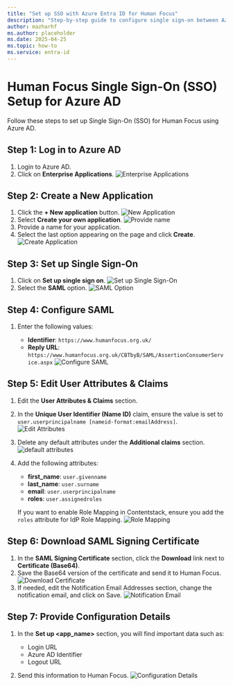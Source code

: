 ```yaml
---
title: "Set up SSO with Azure Entra ID for Human Focus"
description: "Step-by-step guide to configure single sign-on between Azure Entra ID and Human Focus."
author: mazharhf
ms.author: placeholder
ms.date: 2025-04-25
ms.topic: how-to
ms.service: entra-id
---
```


# Human Focus Single Sign-On (SSO) Setup for Azure AD

Follow these steps to set up Single Sign-On (SSO) for Human Focus using Azure AD.

## Step 1: Log in to Azure AD

1. Login to Azure AD.
2. Click on **Enterprise Applications**.
   ![Enterprise Applications](common/HF-overview.png)

## Step 2: Create a New Application

1. Click the **+ New application** button.
   ![New Application](common/HF-allApplication.png)
2. Select **Create your own application**.
   ![Provide name](common/HF-brows.png)
3. Provide a name for your application.
4. Select the last option appearing on the page and click **Create**.
   ![Create Application](common/HF-create.png)

## Step 3: Set up Single Sign-On

1. Click on **Set up single sign on**.
   ![Set up Single Sign-On](common/HF-properties.png)
2. Select the **SAML** option.
   ![SAML Option](common/HF-saml.png)

## Step 4: Configure SAML

1. Enter the following values:

    - **Identifier**: `https://www.humanfocus.org.uk/`
    - **Reply URL**: `https://www.humanfocus.org.uk/CBTbyB/SAML/AssertionConsumerService.aspx`
   ![Configure SAML](common/HF-signOn.png)

## Step 5: Edit User Attributes & Claims

1. Edit the **User Attributes & Claims** section.
2. In the **Unique User Identifier (Name ID)** claim, ensure the value is set to `user.userprincipalname [nameid-format:emailAddress]`.
    ![Edit Attributes](common/HF-manageClaim.png)

3. Delete any default attributes under the **Additional claims** section.
    ![default attributes](common/HF-attribute.png)

4. Add the following attributes:

    - **first_name**: `user.givenname`
    - **last_name**: `user.surname`
    - **email**: `user.userprincipalname`
    - **roles**: `user.assignedroles`

    If you want to enable Role Mapping in Contentstack, ensure you add the `roles` attribute for IdP Role Mapping.
    ![Role Mapping](common/HF-managesave.png)

## Step 6: Download SAML Signing Certificate

1. In the **SAML Signing Certificate** section, click the **Download** link next to **Certificate (Base64)**.
2. Save the Base64 version of the certificate and send it to Human Focus.
   ![Download Certificate](common/HF-samlcert.png)
3. If needed, edit the Notification Email Addresses section, change the notification
email, and click on Save.
   ![Notification Email](common/HF-signcert.png)

## Step 7: Provide Configuration Details

1. In the **Set up <app_name>** section, you will find important data such as:

    - Login URL
    - Azure AD Identifier
    - Logout URL

2. Send this information to Human Focus.
   ![Configuration Details](common/HF-setup.png)
